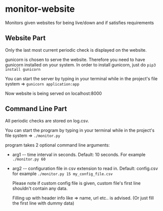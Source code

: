 # monitor-website
Monitors given websites for being live/down and if satisfies requirements


## Website Part
Only the last most current periodic check is displayed on the website.


gunicorn is chosen to serve the website. Therefore you need to have gunicorn installed on your system.
In order to install gunicorn, just do `pip3 install gunicorn`


You can start the server by typing in your terminal while in the project's file system => `gunicorn application:app`


Now website is being served on localhost:8000

## Command Line Part
All periodic checks are stored on log.csv.


You can start the program by typing in your terminal while in the project's file system => `./monitor.py`


program takes 2 optional command line arguments:


* arg1 -- time interval in seconds. Default: 10 seconds. For example `./monitor.py 60`
* arg2 -- configuration file in csv extension to read in. Default: config.csv for example `./monitor.py 15 my_config_file.csv`

  Please note if custom config file is given, custom file's first line shouldn't contain any data. 
  
  
  Filling up with header info like => name, url etc.. is advised.
  (Or just fill the first line with dummy data)
